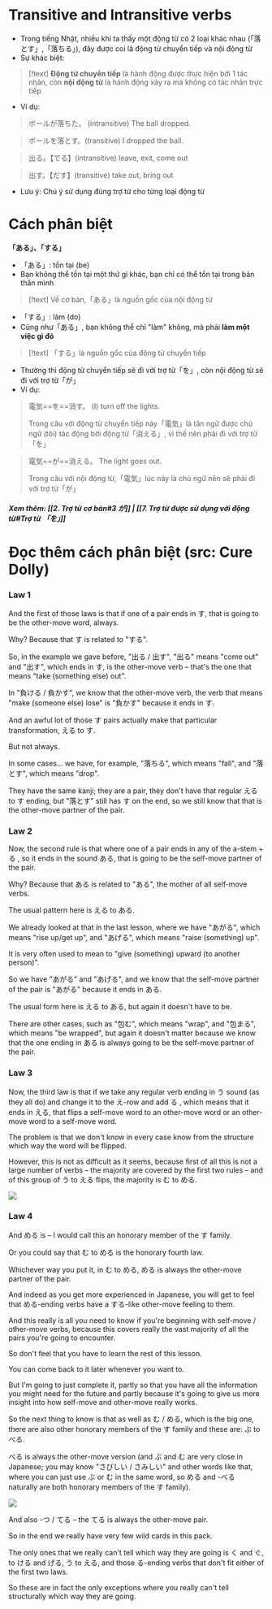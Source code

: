
# Transitive and Intransitive verbs

- Trong tiếng Nhật, nhiều khi ta thấy một động từ có 2 loại khác nhau (「落とす」,「落ちる」), đây được coi là động từ chuyển tiếp và nội động từ
- Sự khác biệt:
>[!text]
>**Động từ chuyển tiếp** là hành động được thực hiện bởi 1 tác nhân, còn **nội động từ** là hành động xảy ra mà không có tác nhân trực tiếp

- Ví dụ:
>ボールが落ちた。 (intransitive)
>The ball dropped.

>ボールを落とす。(transitive)
>I dropped the ball.

>出る。【でる】(intransitive)
>leave, exit, come out

>出す。【だす】(transitive)
>take out, bring out

- Lưu ý: Chú ý sử dụng đúng trợ từ cho từng loại động từ

# Cách phân biệt

**「ある」、「する」**

- 「ある」: tồn tại (be)
- Bạn không thể tồn tại một thứ gì khác, bạn chỉ có thể tồn tại trong bản thân mình
>[!text]
>Về cơ bản,「ある」là nguồn gốc của nội động từ

- 「する」: làm (do)
- Cũng như「ある」, bạn không thể chỉ "làm" không, mà phải **làm một việc gì đó**
>[!text]
>「する」là nguồn gốc của động từ chuyển tiếp


- Thường thì động từ chuyển tiếp sẽ đi với trợ từ「を」, còn nội động từ sẽ đi với trợ từ「が」
- Ví dụ:
>電気==を==消す。
>(I) turn off the lights.
>
>Trong câu với động từ chuyển tiếp này「電気」là tân ngữ được chủ ngữ (tôi) tác động bởi động từ「消える」, vì thế nên phải đi với trợ từ「を」


>電気==が==消える。
>The light goes out.
>
>Trong câu với nội động từ,「電気」lúc này là chủ ngữ nên sẽ phải đi với trợ từ「が」

##### Xem thêm: [[2. Trợ từ cơ bản#3 が]] | [[7. Trợ từ được sử dụng với động từ#Trợ từ 「を」]]

# Đọc thêm cách phân biệt (src: Cure Dolly)

### Law 1

And the first of those laws is that if one of a pair ends in す, that is going to be the other-move word, always.

Why? Because that す is related to "する".

So, in the example we gave before, "出る / 出す", "出る" means "come out" and "出す", which ends in す, is the other-move verb – that's the one that means "take (something else) out".

In "負ける / 負かす", we know that the other-move verb, the verb that means "make (someone else) lose" is "負かす" because it ends in す.

And an awful lot of those す pairs actually make that particular transformation, える to す.

But not always.

  

In some cases... we have, for example, "落ちる", which means "fall", and "落とす", which means "drop".

They have the same kanji; they are a pair, they don't have that regular える to す ending, but "落とす" still has す on the end, so we still know that that is the other-move partner of the pair.

### Law 2

Now, the second rule is that where one of a pair ends in any of the a-stem + る , so it ends in the sound ある, that is going to be the self-move partner of the pair.

Why? Because that ある is related to "ある", the mother of all self-move verbs.

The usual pattern here is える to ある.

  

We already looked at that in the last lesson, where we have "あがる", which means "rise up/get up", and "あげる", which means "raise (something) up".

It is very often used to mean to "give (something) upward (to another person)".

So we have "あがる" and "あげる", and we know that the self-move partner of the pair is "あがる" because it ends in ある.

The usual form here is える to ある, but again it doesn't have to be.

There are other cases, such as "包む", which means "wrap", and "包まる", which means "be wrapped", but again it doesn't matter because we know that the one ending in ある is always going to be the self-move partner of the pair.

### Law 3

Now, the third law is that if we take any regular verb ending in う sound (as they all do) and change it to the え-row and add る , which means that it ends in える, that flips a self-move word to an other-move word or an other-move word to a self-move word.

The problem is that we don't know in every case know from the structure which way the word will be flipped.

  

However, this is not as difficult as it seems, because first of all this is not a large number of verbs – the majority are covered by the first two rules – and of this group of う to える flips, the majority is む to める.

![](https://lh4.googleusercontent.com/4s2ubczPGsvt7Py6cmvW_IwH9wYDne7M1Ygtr-8B8LcAhzTmlLt7XlO2SG8YZu8JHWVk_7kDUhGqDO5gmqwG8V-_25Z7nIncUFs8dJ7d-HymyG2nGc4D6BuwsmJGqQZVKwThjZ9_z-DNW-xO8d7CIA)

### Law 4

And める is – I would call this an honorary member of the す family.

Or you could say that む to める is the honorary fourth law.

Whichever way you put it, in む to める, める is always the other-move partner of the pair.

And indeed as you get more experienced in Japanese, you will get to feel that める-ending verbs have a する-like other-move feeling to them.

  

And this really is all you need to know if you're beginning with self-move / other-move verbs, because this covers really the vast majority of all the pairs you're going to encounter.

So don't feel that you have to learn the rest of this lesson.

You can come back to it later whenever you want to.

But I'm going to just complete it, partly so that you have all the information you might need for the future and partly because it's going to give us more insight into how self-move and other-move really works.

  

So the next thing to know is that as well as む / める, which is the big one, there are also other honorary members of the す family and these are: ぶ to べる. 

べる is always the other-move version (and ぶ and む are very close in Japanese; you may know "さびしい / さみしい" and other words like that, where you can just use ぶ or む in the same word, so める and -べる naturally are both honorary members of the す family).

![](https://lh3.googleusercontent.com/2bx56p99p3Sn1cRvH9CX3MrIUJ5mJIX_bpl-3QFAR9I_VsmBufy8_LT8l3utXgE_JD00sWub6ToN1xukkT_ldXjo3klj7lo7HPieUP1cgVlPSqMxXEbePcMjG_TjL9Y0Ucqls2k2r6e5ZkV5OO3pGg)

And also -つ / てる – the てる is always the other-move pair.

So in the end we really have very few wild cards in this pack.

  

The only ones that we really can't tell which way they are going is く and ぐ, to ける and げる, う to える, and those る-ending verbs that don't fit either of the first two laws.

So these are in fact the only exceptions where you really can't tell structurally which way they are going.


